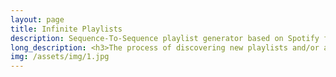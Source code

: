 ```yaml
---
layout: page
title: Infinite Playlists
description: Sequence-To-Sequence playlist generator based on Spotify featured playlists.
long_description: <h3>The process of discovering new playlists and/or artists on Spotify is far from perfect. There are a limited number of suggestions on their "Discover" and "Browse" pages, and there are only a handful of recommended songs attached to each playlist. This project aims to make discovery easier.</h3>The steps taken to create recommendations are as follows:<ol><li>Develop a Python script for extracting playlist data from Spotify, transforming that data into a tabular format, and uploading the result to an AWS S3 bucket.</li><li>Write a Dockerfile to containerize the ETL script. An entrypoint should be used to pass Spotify playlist ids to the script.</li><li>Leverage Kubernetes to run several ETL containers in parallel, using a Redis-based work queue to process ~200,000 Spotify playlists.</li><li>Develop a seq2seq model in Pytorch or Keras that accepts a new playlist ID as input and recommends one of the ~200,000 playlists.</li><li>Host the model in a simple Flask app.</li></ol>So far, steps 1-2 are complete; 3-4 are in progress.<h3>For more details, <a href="https://github.com/ZackBarry/infinitePlaylists" style = "color:blue">see the repository.</a></h3>
img: /assets/img/1.jpg
---
```

